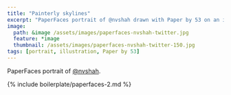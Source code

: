 ```yaml
---
title: "Painterly skylines"
excerpt: "PaperFaces portrait of @nvshah drawn with Paper by 53 on an iPad."
image: 
  path: &image /assets/images/paperfaces-nvshah-twitter.jpg 
  feature: *image
  thumbnail: /assets/images/paperfaces-nvshah-twitter-150.jpg
tags: [portrait, illustration, Paper by 53]
---
```


PaperFaces portrait of [@nvshah](http://twitter.com/nvshah).

{% include boilerplate/paperfaces-2.md %}
